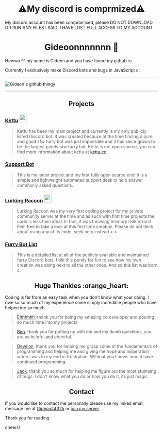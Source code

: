 <h1 align="center">⚠️My discord is comprmized⚠️</h1>

My discord account has been compromised, please DO NOT DOWNLOAD OR RUN ANY FILES I SAID. I HAVE LOST FULL ACCESS TO MY ACCOUNT 


<h1 align="center">Gideoonnnnnnn 🦊</h1>


Hewwo ^^ my name is Gideon and you have found my github :o

Currently I exclusively make Discord bots and bugs in JavaScript c:

--------------------------------

  ![Gideon's github thingy](https://github-readme-stats.vercel.app/api?username=Gideon-foxo&theme=vision-friendly-dark&show_icons=true)

-------------------------------

<h2 align="center">Projects</h2>

### [Kettu](https://github.com/kettubot) <img src="https://cdn.discordapp.com/icons/685932693908881408/a_97e6f3aa2079900cc95aeb63ae86cbd4.gif" width="25" height="25" />

> Kettu has been my main project and currently is my only publicly listed Discord bot. It was created because at the time finding a pure and good sfw furry bot was just impossible and it has since grown to be the largest purely sfw furry bot. Kettu is not open source, you can find more information about kettu at [kettu.cc](https://kettu.cc)

### [Support Bot](https://github.com/Gideon-foxo/support-bot) 

> This is my latest project and my first fully open source one! It is a simple and lightweight automated support desk to help answer commonly asked questions.

### [Lurking Racoon](https://github.com/Gideon-foxo/Lurking-Racoon) <img src="https://cdn.discordapp.com/avatars/600669425263181850/e5ee8243d18f13ecae936b6b15de4445.png?size=4096" width="25" height="25" />

> Lurking Racoon was my very first coding project for my private community server at the time and as such with first time projects the code is less then ideal. In fact, it was throwing memory leak errors! Feel free to take a look at this first time creation. Please do not think about using any of its code, seek help instead >.>

### [Furry Bot List](https://github.com/Gideon-foxo/furry-bots) 

> This is a detailed list at all of the publicly available and maintained furry Discord bots. I did this purely for fun to see how my own creation was doing next to all the other ones. And so this list was born c:  

<h2 align="center">Huge Thankies :orange_heart:</h2>

Coding is far from an easy task when you don't know what your doing. I owe so so much of my experience some simply incredible people who have helped me so much.

> [Ehhhhhh](https://github.com/eeehh), thank you for being my amazing co developer and pouring so much time into my projects.

> [Ben](https://github.com/Benricheson101), thank you for putting up with me and my dumb questions, you are so helpful and cheerful.

> [Develon](https://gitlab.com/Develon5543), thank you for helping me grasp some of the fundamentals of programming and helping me and giving me hope and insperation when I was to my end in frustration. Without you I never would have continued programming.

> [Jack](https://github.com/Jack073), thank you so much for helping me figure out the most stumping of bugs. I don't know what you do or how you do it, its just magic.

<h2 align="center">Contact</h2> 

If you would like to contact me personally please use my linked email, message me at [Gideon#4325](https://discord.com/users/524371727812263948) or [join my server](https://discord.gg/WQ5fHaYnzv).

Thank you for reading

cheers!


